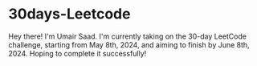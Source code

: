 # 30days-Leetcode
Hey there! I'm Umair Saad. I'm currently taking on the 30-day LeetCode challenge, starting from May 8th, 2024, and aiming to finish by June 8th, 2024. Hoping to complete it successfully!
